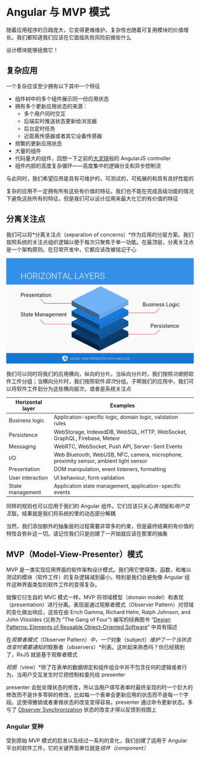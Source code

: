 # Angular 与 MVP 模式

随着应用程序的日趋庞大，它变得更难维护。复杂性也随着可复用模块的价值增长。我们都知道我们应该在它面临失败风险前做些什么

设计模块能够拯救它！

## 复杂应用

一个复杂应该至少拥有以下其中一个特征

- 组件树中的多个组件展示同一份应用状态
- 拥有多个更新应用状态的来源：
  - 多个用户同时交互
  - 后端实时推送状态更新给浏览器
  - 后台定时任务
  - 近距离传感器或者其它设备传感器
- 频繁的更新应用状态
- 大量的组件
- 代码量大的组件，回想一下之前的[大泥球](http://www.laputan.org/mud/)般的 AngularJS controller
- 组件内部的高度复杂循环——高度集中的逻辑分支和异步控制流

与此同时，我们希望应用是具有可维护的，可测试的，可拓展的和具有良好性能的

复杂的应用不一定拥有所有这些有价值的特征。我们也不能在完成高级功能的情况下避免这些所有的特征，但是我们可以设计应用来最大化它的有价值的特征

## 分离关注点

我们可以将*分离关注点（separation of concerns）*作为应用的分层方案。我们按照系统的关注点组织逻辑以便于每次只聚焦于单一功能。在最顶层，分离关注点是一个架构原则。在日常开发中，它都应该改被铭记于心

![](./images/model-view-presenter-with-angular/horizontal_layers.png)

我们可以同时将我们的应用横向，纵向的分片。当纵向分片时，我们按照*功能*把软件工件分组；当横向分片时，我们按照软件*层次*分组。子啊我们的应用中，我们可以将软件工件划分为这些横向层次，或者是系统关注点

| Horizontal layer | Examples                                                     |
| ---------------- | ------------------------------------------------------------ |
| Business logic   | Application-specific logic, domain logic, validation rules   |
| Persistence      | WebStorage, IndexedDB, WebSQL, HTTP, WebSocket, GraphQL, Firebase, Meteor |
| Messaging        | WebRTC, WebSocket, Push API, Server-Sent Events              |
| I/O              | Web Bluetooth, WebUSB, NFC, camera, microphone, proximity sensor, ambient light sensor |
| Presentation     | DOM manipulation, event listeners, formatting                |
| User interaction | UI behaviour, form validation                                |
| State management | Application state management, application-specific events    |

同样的规则也可以应用于我们的 Angular 组件。它们应该只关心*表现*层和*用户交互*层。结果就是我们将系统的里的动态部分解耦

当然，我们添加额外的抽象层的过程需要非常多的约束，但是最终结果的有价值的特性会弥补这一切。请记住我们只是创建了一开始就应该在那里的抽象

## MVP（Model-View-Presenter）模式

MVP 是一类实现应用界面的软件架构设计模式。我们用它使得类，函数，和难以测试的模块（软件工件）的复杂逻辑减到最小。特别是我们会避免像 Angular 组件这种界面类型的软件工件的变得复杂。

就像它衍生自的 MVC 模式一样，MVP 将领域模型（domain model）和表现（presentation）进行分离。表现层通过观察者模式（Observer Pattern）对领域的变化做出响应，这些在由 Erich Gamma, Richard Helm, Ralph Johnson, and John Vlissides (又称为 “The Gang of Four”) 编写的经典图书 “[Design Patterns: Elements of Reusable Object-Oriented Software](https://www.amazon.com/Design-Patterns-Elements-Reusable-Object-Oriented/dp/0201633612)” 中具有描述

在*观察者模式*（Observer Pattern）*中，一个*对象（subject）*维护了一个当状态改变时需要通知的*观察者（observers）*列表。这听起来熟悉吗？你已经猜到了，RxJS 就是基于观察者模式

*视图*（view）*除了在表单的数据绑定和组件组合中并不包含任何的逻辑或者行为。当用户交互发生时它把控制权委托给 presenter

presenter 会批处理状态的修改，所以当用户填写表单时最终呈现的时一个巨大的修改而不是许多零碎的修改，比如每一个表单会更新应用的状态而不是每一个字段。这使得撤销或者重做状态的改变变得容易。presenter 通过命令更新状态。多亏了 [Observer Synchronization](https://www.martinfowler.com/eaaDev/MediatedSynchronization.html) 状态的改变才得以反馈到视图上

### Angular 变种

受到原始 MVP 模式的启发以及经过一系列的变化，我们创建了适用于 Angular 平台的软件工件，它的关键界面单位就是*组件（component）*